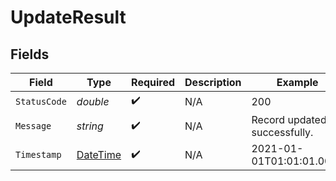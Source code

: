 # UpdateResult


## Fields

| Field                                                                                 | Type                                                                                  | Required                                                                              | Description                                                                           | Example                                                                               |
| ------------------------------------------------------------------------------------- | ------------------------------------------------------------------------------------- | ------------------------------------------------------------------------------------- | ------------------------------------------------------------------------------------- | ------------------------------------------------------------------------------------- |
| `StatusCode`                                                                          | *double*                                                                              | :heavy_check_mark:                                                                    | N/A                                                                                   | 200                                                                                   |
| `Message`                                                                             | *string*                                                                              | :heavy_check_mark:                                                                    | N/A                                                                                   | Record updated successfully.                                                          |
| `Timestamp`                                                                           | [DateTime](https://learn.microsoft.com/en-us/dotnet/api/system.datetime?view=net-5.0) | :heavy_check_mark:                                                                    | N/A                                                                                   | 2021-01-01T01:01:01.000Z                                                              |